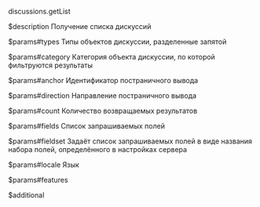 discussions.getList

$description
Получение списка дискуссий

$params#types
Типы объектов дискуссии, разделенные запятой

$params#category
Категория объекта дискуссии, по которой фильтруются результаты

$params#anchor
Идентификатор постраничного вывода

$params#direction
Направление постраничного вывода

$params#count
Количество возвращаемых результатов

$params#fields
Список запрашиваемых полей

$params#fieldset
Задаёт список запрашиваемых полей в виде названия набора полей, определённого в настройках сервера

$params#locale
Язык

$params#features


$additional
